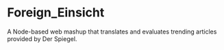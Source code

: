 # Foreign_Einsicht
A Node-based web mashup that translates and evaluates trending articles provided by Der Spiegel.
